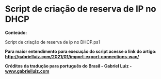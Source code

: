 # Script de criação de reserva de IP no DHCP

**Conteúdo:**

Script de criação de reserva de ip no DHCP.ps1

**Para maior entendimento para execução do script acesse o link do artigo: http://gabrielluiz.com/2021/01/import-export-connections-wac/**

**Créditos da tradução para português do Brasil - Gabriel Luiz - www.gabrielluiz.com**
